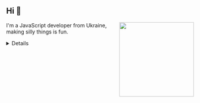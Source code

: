 ##  Hi 👋

<img align='right' src='https://octodex.github.com/images/hula_loop_octodex03.gif' width='200'>

I'm a JavaScript developer from Ukraine, making silly things is fun.

<details>
  
### What I do

I make different funny applications on JavaScript, HTML, CSS through them I learn new features. 
So far I'm still a baby in the frontend, but I'm working on it)

### Languages 🌐

| Language      | Proficiency                                                               |
| ------------- | ------------------------------------------------------------------------- |
| English       | B2                                                                        |
| Ukrainian     | Native                                                                    |
| Russian       | Advansed                                                                  |

## What I'm currently learning 📚

- Diving into React
- Improving the Canvas experience
- Practicing HTML+CSS skills
</details>
